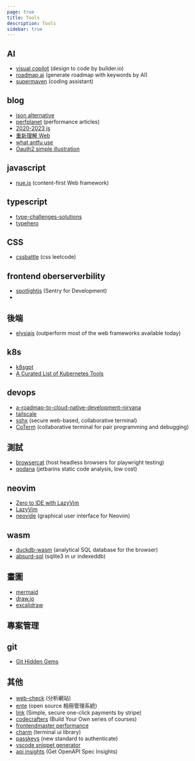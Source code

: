 ```yaml
---
page: true
title: Tools
description: Tools
sidebar: true
---
```


## AI

-   [visual copilot](https://www.builder.io/m/design-to-code) (design to code by builder.io)
-   [roadmap ai](https://roadmap.sh/ai) (generate roadmap with keywords by AI)
-   [supermaven](https://supermaven.com/) (coding assistant)

## blog

-   [json alternative](https://medium.com/data-science-community-srm/json-is-incredibly-slow-heres-what-s-faster-ca35d5aaf9e8)
-   [perfplanet](https://calendar.perfplanet.com/2023/) (performance articles)
-   [2020-2023 js](https://betterprogramming.pub/all-javascript-and-typescript-features-of-the-last-3-years-629c57e73e42)
-   [重新理解 Web](https://zhuanlan.zhihu.com/p/581977751)
-   [what antfu use](https://github.com/antfu/use)
-   [Oauth2 simple illustration](https://darutk.medium.com/the-simplest-guide-to-oauth-2-0-8c71bd9a15bb)

## javascript

-   [nue.js](https://nuejs.org/) (content-first Web framework)

## typescript

-   [type-challenges-solutions](https://ghaiklor.github.io/type-challenges-solutions/en/)
-   [typehero](https://typehero.dev/aot-2023)

## CSS

-   [cssbattle](https://cssbattle.dev/) (css leetcode)

## frontend oberserverbility

-   [spotlightjs](https://spotlightjs.com/) (Sentry for Development)
-

## 後端

-   [elysiajs](https://elysiajs.com/) (outperform most of the web frameworks available today)

## k8s

-   [k8sgpt](https://k8sgpt.ai/)
-   [A Curated List of Kubernetes Tools](https://collabnix.github.io/kubetools/)

## devops

-   [a-roadmap-to-cloud-native-development-nirvana](https://thenewstack.io/a-roadmap-to-cloud-native-development-nirvana/)
-   [tailscale](https://tailscale.com/)
-   [sshx](https://sshx.io/) (secure web-based, collaborative terminal)
-   [CoTerm](https://www.datadoghq.com/blog/introducing-coterm/) (collaborative terminal for pair programming and debugging)

## 測試

-   [browsercat](https://www.browsercat.com/) (host headless browsers for playwright testing)
-   [qodana](https://www.jetbrains.com/qodana/) (jetbarins static code analysis, low cost)

## neovim

-   [Zero to IDE with LazyVim](https://www.youtube.com/watch?v=N93cTbtLCIM)
-   [LazyVim](https://www.lazyvim.org/)
-   [neovide](https://neovide.dev/index.html) (graphical user interface for Neovim)

## wasm

-   [duckdb-wasm](https://duckdb.org/2021/10/29/duckdb-wasm.html) (analytical SQL database for the browser)
-   [absurd-sql](https://github.com/jlongster/absurd-sql) (sqlite3 in ur indexeddb)

## 畫圖

-   [mermaid](https://mermaid.js.org/)
-   [draw.io](https://www.draw.io/)
-   [excalidraw](https://excalidraw.com/)

## 專案管理

## git

-   [Git Hidden Gems](https://www.youtube.com/watch?v=uFrPgUjv_Y8)

## 其他

-   [web-check](https://web-check.xyz/) (分析網站)
-   [ente](https://github.com/ente-io/ente) (open source 相冊管理系統)
-   [link](https://app.link.com/wallet) (Simple, secure one-click payments by stripe)
-   [codecrafters](https://codecrafters.io/) (Build Your Own series of courses)
-   [frontendmaster performance](https://frontendmasters.com/topics/performance/)
-   [charm](https://charm.sh/) (terminal ui library)
-   [passkeys](https://www.passkeys.com/guides) (new standard to authenticate)
-   [vscode snippet generator](https://snippet-generator.app/?description=&tabtrigger=&snippet=&mode=vscode)
-   [api insights](https://apiinsights.io/) (Get OpenAPI Spec Insights)
